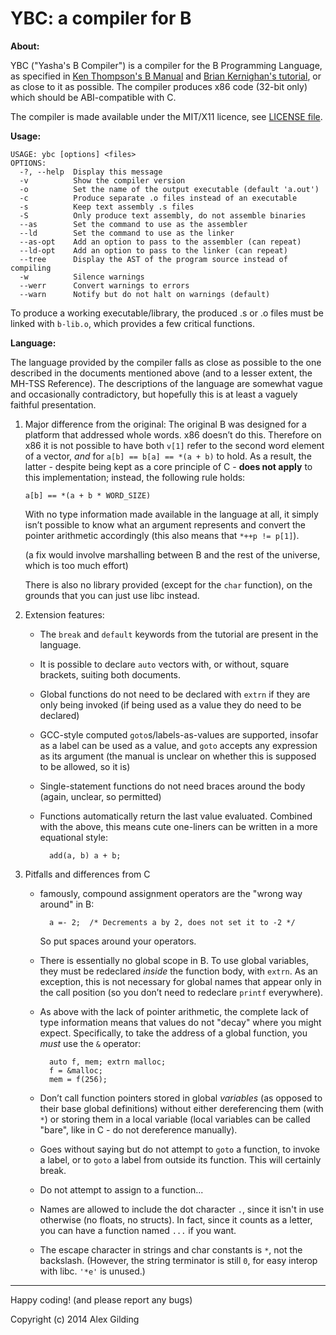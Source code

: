 
 YBC: a compiler for B
=======================

**About:**

YBC ("Yasha's B Compiler") is a compiler for the B Programming Language, as specified in [Ken Thompson's B Manual](http://cm.bell-labs.com/cm/cs/who/dmr/kbman.html) and [Brian Kernighan's tutorial](http://cm.bell-labs.com/cm/cs/who/dmr/btut.html), or as close to it as possible. The compiler produces x86 code (32-bit only) which should be ABI-compatible with C.

The compiler is made available under the MIT/X11 licence, see [LICENSE file](LICENSE).


**Usage:**

    USAGE: ybc [options] <files>
    OPTIONS:
      -?, --help  Display this message
      -v          Show the compiler version
      -o          Set the name of the output executable (default 'a.out')
      -c          Produce separate .o files instead of an executable
      -s          Keep text assembly .s files
      -S          Only produce text assembly, do not assemble binaries
      --as        Set the command to use as the assembler
      --ld        Set the command to use as the linker
      --as-opt    Add an option to pass to the assembler (can repeat)
      --ld-opt    Add an option to pass to the linker (can repeat)
      --tree      Display the AST of the program source instead of compiling
      -w          Silence warnings
      --werr      Convert warnings to errors
      --warn      Notify but do not halt on warnings (default)

To produce a working executable/library, the produced .s or .o files must be linked with `b-lib.o`, which provides a few critical functions.


**Language:**

The language provided by the compiler falls as close as possible to the one described in the documents mentioned above (and to a lesser extent, the MH-TSS Reference). The descriptions of the language are somewhat vague and occasionally contradictory, but hopefully this is at least a vaguely faithful presentation.

1.  Major difference from the original:
    The original B was designed for a platform that addressed whole words. x86 doesn’t do this. Therefore on x86 it is not possible to have both `v[1]` refer to the second word element of a vector, *and* for `a[b] == b[a] == *(a + b)` to hold. As a result, the latter - despite being kept as a core principle of C - **does not apply** to this implementation; instead, the following rule holds:
    
        a[b] == *(a + b * WORD_SIZE)
    
    With no type information made available in the language at all, it simply isn’t possible to know what an argument represents and convert the pointer arithmetic accordingly (this also means that `*++p != p[1]`).
    
    (a fix would involve marshalling between B and the rest of the universe, which is too much effort)
    
    There is also no library provided (except for the `char` function), on the grounds that you can just use libc instead.

2.  Extension features:
    - The `break` and `default` keywords from the tutorial are present in the language.
    - It is possible to declare `auto` vectors with, or without, square brackets, suiting both documents.
    - Global functions do not need to be declared with `extrn` if they are only being invoked (if being used as a value they do need to be declared)
    - GCC-style computed `goto`s/labels-as-values are supported, insofar as a label can be used as a value, and `goto` accepts any expression as its argument (the manual is unclear on whether this is supposed to be allowed, so it is)
    - Single-statement functions do not need braces around the body (again, unclear, so permitted)
    - Functions automatically return the last value evaluated. Combined with the above, this means cute one-liners can be written in a more equational style:
    
            add(a, b) a + b;

3.  Pitfalls and differences from C
    - famously, compound assignment operators are the "wrong way around" in B:
    
            a =- 2;  /* Decrements a by 2, does not set it to -2 */
    
      So put spaces around your operators.
    - There is essentially no global scope in B. To use global variables, they must be redeclared *inside* the function body, with `extrn`. As an exception, this is not necessary for global names that appear only in the call position (so you don’t need to redeclare `printf` everywhere).
    - As above with the lack of pointer arithmetic, the complete lack of type information means that values do not "decay" where you might expect. Specifically, to take the address of a global function, you *must* use the `&` operator:
    
            auto f, mem; extrn malloc;
            f = &malloc;
            mem = f(256);
    
    - Don’t call function pointers stored in global *variables* (as opposed to their base global definitions) without either dereferencing them (with `*`) or storing them in a local variable (local variables can be called "bare", like in C - do not dereference manually).
    - Goes without saying but do not attempt to `goto` a function, to invoke a label, or to `goto` a label from outside its function. This will certainly break.
    - Do not attempt to assign to a function...
    - Names are allowed to include the dot character `.`, since it isn't in use otherwise (no floats, no structs). In fact, since it counts as a letter, you can have a function named `...` if you want.
    - The escape character in strings and char constants is `*`, not the backslash. (However, the string terminator is still `0`, for easy interop with libc. `'*e'` is unused.)

-------

Happy coding! (and please report any bugs)



Copyright (c) 2014 Alex Gilding
